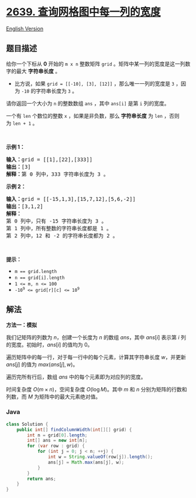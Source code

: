 # [2639. 查询网格图中每一列的宽度](https://leetcode.cn/problems/find-the-width-of-columns-of-a-grid)

[English Version](/solution/2600-2699/2639.Find%20the%20Width%20of%20Columns%20of%20a%20Grid/README_EN.md)

## 题目描述

<p>给你一个下标从 <strong>0</strong>&nbsp;开始的&nbsp;<code>m x n</code>&nbsp;整数矩阵&nbsp;<code>grid</code>&nbsp;。矩阵中某一列的宽度是这一列数字的最大 <strong>字符串长度</strong>&nbsp;。</p>

<ul>
	<li>比方说，如果&nbsp;<code>grid = [[-10], [3], [12]]</code>&nbsp;，那么唯一一列的宽度是&nbsp;<code>3</code>&nbsp;，因为&nbsp;<code>-10</code>&nbsp;的字符串长度为&nbsp;<code>3</code>&nbsp;。</li>
</ul>

<p>请你返回一个大小为 <code>n</code>&nbsp;的整数数组&nbsp;<code>ans</code>&nbsp;，其中&nbsp;<code>ans[i]</code>&nbsp;是第&nbsp;<code>i</code>&nbsp;列的宽度。</p>

<p>一个有 <code>len</code>&nbsp;个数位的整数 <code>x</code>&nbsp;，如果是非负数，那么&nbsp;<strong>字符串</strong><strong>长度</strong>&nbsp;为&nbsp;<code>len</code>&nbsp;，否则为&nbsp;<code>len + 1</code>&nbsp;。</p>

<p>&nbsp;</p>

<p><strong>示例 1：</strong></p>

<pre><b>输入：</b>grid = [[1],[22],[333]]
<b>输出：</b>[3]
<b>解释：</b>第 0 列中，333 字符串长度为 3 。
</pre>

<p><strong>示例 2：</strong></p>

<pre><b>输入：</b>grid = [[-15,1,3],[15,7,12],[5,6,-2]]
<b>输出：</b>[3,1,2]
<b>解释：</b>
第 0 列中，只有 -15 字符串长度为 3 。
第 1 列中，所有整数的字符串长度都是 1 。
第 2 列中，12 和 -2 的字符串长度都为 2 。
</pre>

<p>&nbsp;</p>

<p><strong>提示：</strong></p>

<ul>
	<li><code>m == grid.length</code></li>
	<li><code>n == grid[i].length</code></li>
	<li><code>1 &lt;= m, n &lt;= 100 </code></li>
	<li><code>-10<sup>9</sup> &lt;= grid[r][c] &lt;= 10<sup>9</sup></code></li>
</ul>

## 解法

**方法一：模拟**

我们记矩阵的列数为 $n$，创建一个长度为 $n$ 的数组 $ans$，其中 $ans[i]$ 表示第 $i$ 列的宽度。初始时，$ans[i]$ 的值均为 $0$。

遍历矩阵中的每一行，对于每一行中的每个元素，计算其字符串长度 $w$，并更新 $ans[j]$ 的值为 $max(ans[j], w)$。

遍历完所有行后，数组 $ans$ 中的每个元素即为对应列的宽度。

时间复杂度 $O(m \times n)$，空间复杂度 $O(\log M)$。其中 $m$ 和 $n$ 分别为矩阵的行数和列数，而 $M$ 为矩阵中的最大元素绝对值。

### **Java**

```java
class Solution {
    public int[] findColumnWidth(int[][] grid) {
        int n = grid[0].length;
        int[] ans = new int[n];
        for (var row : grid) {
            for (int j = 0; j < n; ++j) {
                int w = String.valueOf(row[j]).length();
                ans[j] = Math.max(ans[j], w);
            }
        }
        return ans;
    }
}
```
